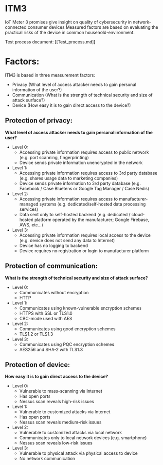 # ITM3
IoT Meter 3 promises give insight on quality of cybersecurity in network-connected consumer devices
Measured factors are based on evaluating the practical risks of the device in common household-environment.

Test process document: [[Test_process.md]]

# Factors:
ITM3 is based in three measurement factors:
* Privacy (What level of access attacker needs to gain personal information of the user?)
* Communication (What is the strength of technical security and size of attack surface?)
* Device (How easy it is to gain direct access to the device?)

## Protection of privacy:
**What level of access attacker needs to gain personal information of the user?**
* Level 0: 
	* Accessing private information requires access to public network (e.g. port scanning, fingerprinting)
	* Device sends private information unencrypted in the network
* Level 1:
	* Accessing private information requires access to 3rd party database (e.g. shares usage data to marketing companies)
	* Device sends private information to 3rd party database (e.g. Facebook / Case Bluetens or Google Tag Manager / Case Nedis)
* Level 2:
	* Accessing private information requires access to manufacturer-managed systems (e.g. dedicated/self-hosted data processing services)
	* Data sent only to self-hosted backend (e.g. dedicated / cloud-hosted platform operated by the manufacturer; Google Firebase, AWS, etc...)
* Level 3:
	* Accessing private information requires local access to the device (e.g. device does not send any data to Internet)
	* Device has no logging to backend
	* Device requires no registration or login to manufacturer platform
## Protection of communication:
**What is the strength of technical security and size of attack surface?**
* Level 0:
	* Communicates without encryption
	* HTTP
* Level 1:
	* Communicates using known-vulnerable encryption schemes
	* HTTPS with SSL or TLS1.0
	* CBC-mode used with AES
* Level 2:
	* Communicates using good encryption schemes
	* TLS1.2 or TLS1.3
* Level 3:
	* Communicates using PQC encryption schemes
	* AES256 and SHA-2 with TLS1.3
## Protection of device:
**How easy it is to gain direct access to the device?**
* Level 0:
	* Vulnerable to mass-scanning via Internet
	* Has open ports
	* Nessus scan reveals high-risk issues
* Level 1:
	* Vulnerable to customized attacks via Internet
	* Has open ports
	* Nessus scan reveals medium-risk issues
* Level 2:
	* Vulnerable to customized attacks via local network
	* Communicates only to local network devices (e.g. smartphone)
	* Nessus scan reveals low-risk issues
* Level 3:
	* Vulnerable to physical attack via physical access to device
	* No network communication
